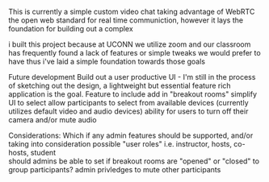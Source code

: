 
This is currently a simple custom video chat taking advantage of WebRTC the open web standard for real time communiction, however it lays the foundation for building out a complex 

i built this project because at UCONN we utilize zoom and our classroom has frequently found a lack of features or simple tweaks we would prefer to have thus i've laid a simple foundation towards those goals

Future development
Build out a user productive UI - I'm still in the process of sketching out the design, a lightweight but essential feature rich application is the goal. Feature to include
    add in "breakout rooms" simplify UI to select
    allow participants to select from available devices (currently utilizes default video and audio devices)
    ability for users to turn off their camera and/or mute audio



Considerations:
    Which if any admin features should be supported, and/or taking into consideration possible "user roles" i.e. instructor, hosts, co-hosts, student  
        should admins be able to set if breakout rooms are "opened" or "closed" to group participants?
        admin privledges to mute other participants

    